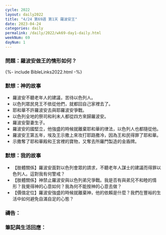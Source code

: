 ```yaml
---
cycle: 2022
layout: daily2022
title: "4/24 第69週 第1天 羅波安王"
date: 2023-04-24
categories: daily
permalink: /daily/2022/wk69-day1-daily.html
weekNum: 69
dayNum: 1
---
```


### 問題：羅波安做王的情形如何？
 
{%- include BibleLinks2022.html -%}

### 默想：神的故事
+ 羅波安不聽老年人的建議，苦待以色列人。 
+ 以色列眾民見王不依從他們，就都回自己家裡去了。 
+ 耶和華不許羅波安去與耶羅波安爭戰。 
+ 以色列全地的祭司和利未人都從四方來歸羅波安。 
+ 羅波安娶妻生子。 
+ 羅波安的國堅立，他強盛的時候就離棄耶和華的律法，以色列人也都隨從他。 
+ 羅波安王第五年，埃及王示撒上來攻打耶路撒冷，因為王和民得罪了耶和華。 
+ 示撒奪了耶和華殿和王宮裡的寶物，又奪去所羅門製造的金盾牌。 

### 默想：我的故事
+ 【肢體關係】羅波安面對以色列會眾的請求，不聽老年人謀士的建議而得罪以色列人。這對我有何警戒？ 
+ 【肢體關係】神禁止羅波安與以色列弟兄爭戰。我是否有與弟兄不和睦的情形？我覺得神的心意如何？我為何不能按神的心意去做？ 
+ 【價值定位】羅波安強盛的時候就離棄神，他的依賴是什麼？我們在豐裕的生活中如何避免自滿自足的心態？ 

### 禱告：

### 筆記與生活回應：

